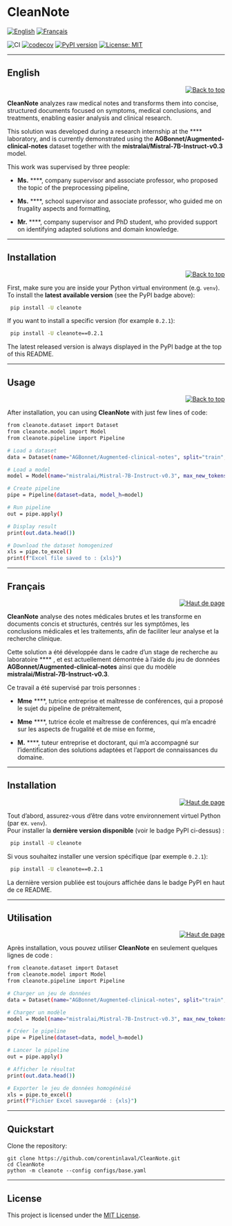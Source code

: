 # CleanNote 
[![English](https://img.shields.io/badge/lang-English-blue)](#english)
[![Français](https://img.shields.io/badge/lang-Français-green)](#français)


![CI](https://github.com/corentinlaval/CleanNote/actions/workflows/ci.yml/badge.svg?branch=main)
[![codecov](https://codecov.io/gh/corentinlaval/CleanNote/branch/main/graph/badge.svg?branch=main)](https://codecov.io/gh/corentinlaval/CleanNote)
[![PyPI version](https://img.shields.io/pypi/v/cleanote.svg)](https://pypi.org/project/cleanote/)
[![License: MIT](https://img.shields.io/badge/License-MIT-yellow.svg)](LICENSE)  


---
## English 
<p align="right">
  <a href="#cleannote">
    <img src="https://img.shields.io/badge/▲-Back_to_top-blue" alt="Back to top"/>
  </a>
</p>

**CleanNote** analyzes raw medical notes and transforms them into concise, structured documents focused on symptoms, medical conclusions, and treatments, enabling easier analysis and clinical research.

This solution was developed during a research internship at the **** laboratory, and is currently demonstrated using the **AGBonnet/Augmented-clinical-notes** dataset together with the **mistralai/Mistral-7B-Instruct-v0.3** model.

This work was supervised by three people:

- **Ms.** ****, company supervisor and associate professor, who proposed the topic of the preprocessing pipeline,

- **Ms.** ****, school supervisor and associate professor, who guided me on frugality aspects and formatting,

- **Mr.** ****, company supervisor and PhD student, who provided support on identifying adapted solutions and domain knowledge.

---

## Installation 
<p align="right">
  <a href="#cleannote">
    <img src="https://img.shields.io/badge/▲-Back_to_top-blue" alt="Back to top"/>
  </a>
</p>

First, make sure you are inside your Python virtual environment (e.g. `venv`).  
To install the **latest available version** (see the PyPI badge above):

```bash
 pip install -U cleanote
```

If you want to install a specific version (for example `0.2.1`):

```bash
 pip install -U cleanote==0.2.1
```
The latest released version is always displayed in the PyPI badge at the top of this README.

---

## Usage 
<p align="right">
  <a href="#cleannote">
    <img src="https://img.shields.io/badge/▲-Back_to_top-blue" alt="Back to top"/>
  </a>
</p>

After installation, you can using **CleanNote** with just few lines of code:

```bash
from cleanote.dataset import Dataset
from cleanote.model import Model
from cleanote.pipeline import Pipeline

# Load a dataset
data = Dataset(name="AGBonnet/Augmented-clinical-notes", split="train", field="full_note", limit=1)

# Load a model
model = Model(name="mistralai/Mistral-7B-Instruct-v0.3", max_new_tokens=512)

# Create pipeline
pipe = Pipeline(dataset=data, model_h=model)

# Run pipeline
out = pipe.apply()

# Display result
print(out.data.head())

# Download the dataset homogenized
xls = pipe.to_excel()  
print(f"Excel file saved to : {xls}")

```

---

## Français 
<p align="right">
  <a href="#cleannote">
    <img src="https://img.shields.io/badge/▲-Haut_de_page-green" alt="Haut de page"/>
  </a>
</p>

**CleanNote** analyse des notes médicales brutes et les transforme en documents concis et structurés, centrés sur les symptômes, les conclusions médicales et les traitements, afin de faciliter leur analyse et la recherche clinique.

Cette solution a été développée dans le cadre d’un stage de recherche au laboratoire **** , et est actuellement démontrée à l’aide du jeu de données **AGBonnet/Augmented-clinical-notes** ainsi que du modèle **mistralai/Mistral-7B-Instruct-v0.3**.

Ce travail a été supervisé par trois personnes :

- **Mme** ****, tutrice entreprise et maîtresse de conférences, qui a proposé le sujet du pipeline de prétraitement,

- **Mme** ****, tutrice école et maîtresse de conférences, qui m’a encadré sur les aspects de frugalité et de mise en forme,

- **M.** ****, tuteur entreprise et doctorant, qui m’a accompagné sur l’identification des solutions adaptées et l’apport de connaissances du domaine.

---

## Installation 
<p align="right">
  <a href="#cleannote">
    <img src="https://img.shields.io/badge/▲-Haut_de_page-green" alt="Haut de page"/>
  </a>
</p>

Tout d’abord, assurez-vous d’être dans votre environnement virtuel Python (par ex. `venv`).  
Pour installer la **dernière version disponible** (voir le badge PyPI ci-dessus) :

```bash
 pip install -U cleanote
```

Si vous souhaitez installer une version spécifique (par exemple `0.2.1`):

```bash
 pip install -U cleanote==0.2.1
```
La dernière version publiée est toujours affichée dans le badge PyPI en haut de ce README.

---

## Utilisation 
<p align="right">
  <a href="#cleannote">
    <img src="https://img.shields.io/badge/▲-Haut_de_page-green" alt="Haut de page"/>
  </a>
</p>

Après installation, vous pouvez utiliser **CleanNote** en seulement quelques lignes de code :

```bash
from cleanote.dataset import Dataset
from cleanote.model import Model
from cleanote.pipeline import Pipeline

# Charger un jeu de données
data = Dataset(name="AGBonnet/Augmented-clinical-notes", split="train", field="full_note", limit=1)

# Charger un modèle
model = Model(name="mistralai/Mistral-7B-Instruct-v0.3", max_new_tokens=512)

# Créer le pipeline
pipe = Pipeline(dataset=data, model_h=model)

# Lancer le pipeline
out = pipe.apply()

# Afficher le résultat
print(out.data.head())

# Exporter le jeu de données homogénéisé
xls = pipe.to_excel()  
print(f"Fichier Excel sauvegardé : {xls}")
```

---



## Quickstart  

Clone the repository:  

```
git clone https://github.com/corentinlaval/CleanNote.git
cd CleanNote
python -m cleanote --config configs/base.yaml
```



---

## License  
This project is licensed under the [MIT License](LICENSE).  

